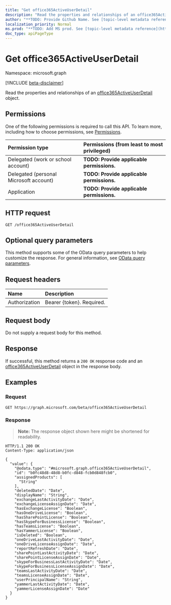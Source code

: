 ```yaml
---
title: "Get office365ActiveUserDetail"
description: "Read the properties and relationships of an office365ActiveUserDetail object."
author: "**TODO: Provide Github Name. See [topic-level metadata reference](https://msgo.azurewebsites.net/add/document/guidelines/metadata.html#topic-level-metadata)**"
localization_priority: Normal
ms.prod: "**TODO: Add MS prod. See [topic-level metadata reference](https://msgo.azurewebsites.net/add/document/guidelines/metadata.html#topic-level-metadata)**"
doc_type: apiPageType
---
```


# Get office365ActiveUserDetail
Namespace: microsoft.graph

[!INCLUDE [beta-disclaimer](../../includes/beta-disclaimer.md)]

Read the properties and relationships of an [office365ActiveUserDetail](../resources/office365activeuserdetail.md) object.

## Permissions
One of the following permissions is required to call this API. To learn more, including how to choose permissions, see [Permissions](/graph/permissions-reference).

|Permission type|Permissions (from least to most privileged)|
|:---|:---|
|Delegated (work or school account)|**TODO: Provide applicable permissions.**|
|Delegated (personal Microsoft account)|**TODO: Provide applicable permissions.**|
|Application|**TODO: Provide applicable permissions.**|

## HTTP request

<!-- {
  "blockType": "ignored"
}
-->
``` http
GET /office365ActiveUserDetail
```

## Optional query parameters
This method supports some of the OData query parameters to help customize the response. For general information, see [OData query parameters](/graph/query-parameters).

## Request headers
|Name|Description|
|:---|:---|
|Authorization|Bearer {token}. Required.|

## Request body
Do not supply a request body for this method.

## Response

If successful, this method returns a `200 OK` response code and an [office365ActiveUserDetail](../resources/office365activeuserdetail.md) object in the response body.

## Examples

### Request
<!-- {
  "blockType": "request",
  "name": "get_office365activeuserdetail"
}
-->
``` http
GET https://graph.microsoft.com/beta/office365ActiveUserDetail
```


### Response
>**Note:** The response object shown here might be shortened for readability.
<!-- {
  "blockType": "response",
  "truncated": true,
  "@odata.type": "microsoft.graph.office365ActiveUserDetail"
}
-->
``` http
HTTP/1.1 200 OK
Content-Type: application/json

{
  "value": {
    "@odata.type": "#microsoft.graph.office365ActiveUserDetail",
    "id": "b0fc48d8-48d8-b0fc-d848-fcb0d848fcb0",
    "assignedProducts": [
      "String"
    ],
    "deletedDate": "Date",
    "displayName": "String",
    "exchangeLastActivityDate": "Date",
    "exchangeLicenseAssignDate": "Date",
    "hasExchangeLicense": "Boolean",
    "hasOneDriveLicense": "Boolean",
    "hasSharePointLicense": "Boolean",
    "hasSkypeForBusinessLicense": "Boolean",
    "hasTeamsLicense": "Boolean",
    "hasYammerLicense": "Boolean",
    "isDeleted": "Boolean",
    "oneDriveLastActivityDate": "Date",
    "oneDriveLicenseAssignDate": "Date",
    "reportRefreshDate": "Date",
    "sharePointLastActivityDate": "Date",
    "sharePointLicenseAssignDate": "Date",
    "skypeForBusinessLastActivityDate": "Date",
    "skypeForBusinessLicenseAssignDate": "Date",
    "teamsLastActivityDate": "Date",
    "teamsLicenseAssignDate": "Date",
    "userPrincipalName": "String",
    "yammerLastActivityDate": "Date",
    "yammerLicenseAssignDate": "Date"
  }
}
```

